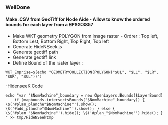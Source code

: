 
### WellDone 
#### Make .CSV from GeoTiff for Node Aide - Allow to know the ordered bounds for each layer from a EPSG:3857 

- Make WKT geometry POLYGON from image raster - Ordrer : Top left, Bottom Lest, Bottom Right, Top Right, Top left
- Generate HideNSeek.js
- Generate geotiff path
- Generate geotiff link
- Define Bound of the raster layer : 

```
WKT_Emprise=$(echo "GEOMETRYCOLLECTION(POLYGON("$UL", "$LL", "$LR", "$UR", "$UL"))")
```

-HidenseeK Code
```
echo "var "$NomMachine"_boundary = new OpenLayers.Bounds($LayerBound)
    if (mapbounds.intersectsBounds("$NomMachine"_boundary)) { \$('#plan_planche"$NomMachine"').show(); \$('#add_planche"$NomMachine"').show(); } else { \$('#plan_"$NomMachine"').hide(); \$('#plan_"$NomMachine"').hide(); } " >> tmp/HideNSeektmp
```
